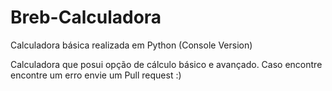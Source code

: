 # Breb-Calculadora
Calculadora básica realizada em Python (Console Version)

Calculadora que posui opção de cálculo básico e avançado. Caso encontre encontre um erro envie um Pull request :)
